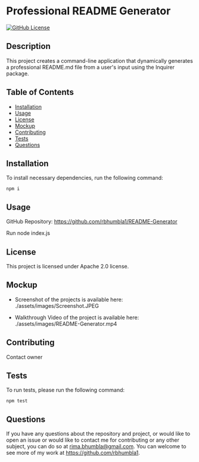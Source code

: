# Professional README Generator

[![GitHub License](https://img.shields.io/badge/License-Apache_2.0-blue.svg)](https://opensource.org/licenses/Apache-2.0)

## Description

  This project creates a command-line application that dynamically generates a professional README.md file from a user's input using the Inquirer package.

## Table of Contents

  * [Installation](#installation)
  * [Usage](#usage)
  * [License](#license)
  * [Mockup](#mockup)
  * [Contributing](#contributing)
  * [Tests](#tests)
  * [Questions](#questions)

## Installation

  To install necessary dependencies, run the following command:
  ```
  npm i
  ```

## Usage

  GitHub Repository: https://github.com/rbhumbla1/README-Generator

  Run node index.js

## License

  This project is licensed under Apache 2.0 license.

## Mockup
  * Screenshot of the projects is available here: ./assets/images/Screenshot.JPEG


  * Walkthrough Video of the project is available here: ./assets/images/README-Generator.mp4

## Contributing

  Contact owner
## Tests

  To run tests, please run the following command:
  ```
  npm test
  ```

## Questions

  If you have any questions about the repository and project, or would like to open an issue or would like to contact me for contributing or any other subject, you can do so at rima.bhumbla@gmail.com. You can welcome to see more of my work at https://github.com/rbhumbla1. 

